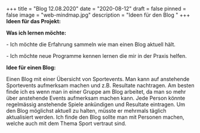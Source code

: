 +++
title = "Blog 12.08.2020"
date = "2020-08-12"
draft = false
pinned = false
image = "web-mindmap.jpg"
description = "Ideen für den Blog "
+++
**Ideen für das Projekt:**

**Was ich lernen möchte:**

\- Ich möchte die Erfahrung sammeln wie man einen Blog aktuell hält. 

\- Ich möchte neue Programme kennen lernen die mir in der Praxis helfen. 

**Idee für einen Blog:**

Einen Blog mit einer Übersicht von Sportevents. Man kann auf anstehende Sportevents aufmerksam machen und z.B. Resultate nachtragen. Am besten finde ich es wenn man in einer Gruppe am Blog arbeitet, da man so mehr über anstehende Events aufmerksam machen kann. Jede Person könnte regelmässig anstehende Spiele ankündigen und Resultate eintragen. Um den Blog möglichst aktuell zu halten, müsste er mehrmals täglich aktualisiert werden. Ich finde den Blog sollte man mit Personen machen, welche auch mit dem Thema Sport vertraut sind.